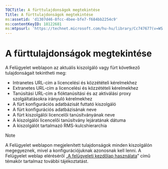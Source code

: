 ```yaml
---
TOCTitle: A fürttulajdonságok megtekintése
Title: A fürttulajdonságok megtekintése
ms:assetid: 'd1307d46-8fcc-4bee-bfe7-f684bb2254c9'
ms:contentKeyID: 18122681
ms:mtpsurl: 'https://technet.microsoft.com/hu-hu/library/Cc747677(v=WS.10)'
---
```


A fürttulajdonságok megtekintése
================================

A Felügyelet weblapon az aktuális kiszolgáló vagy fürt következő tulajdonságait tekintheti meg:

-   Intranetes URL-cím a licencelési és közzétételi kérelmekhez
-   Extranetes URL-cím a licencelési és közzétételi kérelmekhez
-   Tanúsítási URL-cím a fióktanúsítási és az aktiválási proxy szolgáltatásokra irányuló kérelmekhez
-   A fürt konfigurációs adatbázisát futtató kiszolgáló
-   A fürt konfigurációs adatbázisának neve
-   A fürt kiszolgálói licencelői tanúsítványának neve
-   A kiszolgálói licencelői tanúsítvány lejáratának dátuma
-   A kiszolgálót tartalmazó RMS-kulcshierarchia

> [!NOTE]  
> A Felügyelet weblapon megjelenített tulajdonságok minden kiszolgálón megegyeznek, mivel a konfigurációjuknak azonosnak kell lenni. A Felügyelet weblap eléréséről „[A felügyeleti kezdőlap használata](https://technet.microsoft.com/6c155977-bd0e-47d6-ac65-1746cddb505e)” című témakör tartalmaz további tájékoztatást. 
